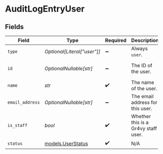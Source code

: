# AuditLogEntryUser


## Fields

| Field                                        | Type                                         | Required                                     | Description                                  | Example                                      |
| -------------------------------------------- | -------------------------------------------- | -------------------------------------------- | -------------------------------------------- | -------------------------------------------- |
| `type`                                       | *Optional[Literal["user"]]*                  | :heavy_minus_sign:                           | Always `user`.                               | user                                         |
| `id`                                         | *OptionalNullable[str]*                      | :heavy_minus_sign:                           | The ID of the user.                          | 14b7b8c5-a6ba-4fb6-bbab-52d43c7f37ef         |
| `name`                                       | *str*                                        | :heavy_check_mark:                           | The name of the user.                        | John Doe                                     |
| `email_address`                              | *OptionalNullable[str]*                      | :heavy_minus_sign:                           | The email address for this user.             | john@example.com                             |
| `is_staff`                                   | *bool*                                       | :heavy_check_mark:                           | Whether this is a Gr4vy staff user.          | false                                        |
| `status`                                     | [models.UserStatus](../models/userstatus.md) | :heavy_check_mark:                           | N/A                                          |                                              |